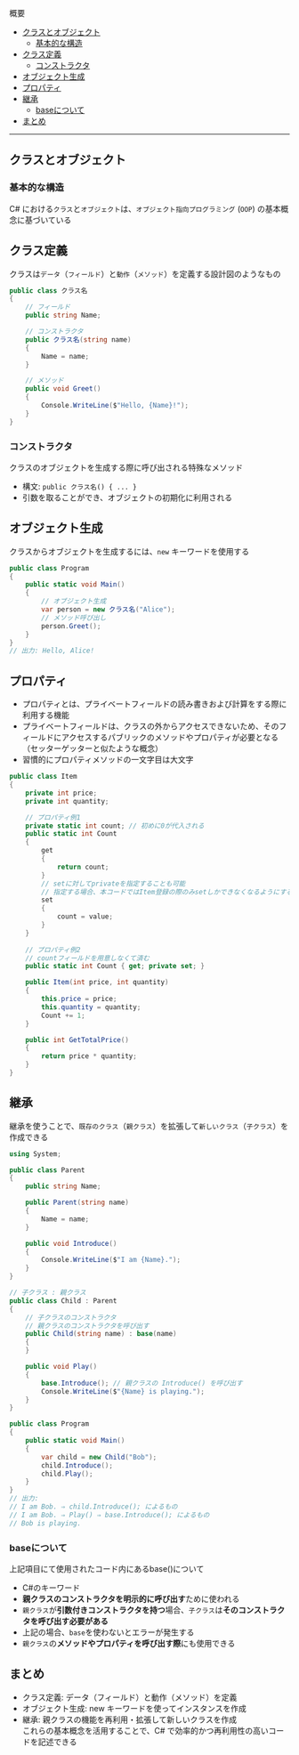 概要
* [クラスとオブジェクト](#クラスとオブジェクト)
    * [基本的な構造](#基本的な構造)
* [クラス定義](#クラス定義)
    * [コンストラクタ](#コンストラクタ)
* [オブジェクト生成](#オブジェクト生成)
* [プロパティ](#プロパティ)
* [継承](#継承)
    * [baseについて](#baseについて)
* [まとめ](#まとめ)

***************************************************************************
## クラスとオブジェクト
### 基本的な構造
C# における`クラス`と`オブジェクト`は、`オブジェクト指向プログラミング` (`OOP`) の基本概念に基づいている

## クラス定義
クラスは`データ`（`フィールド`）と`動作`（`メソッド`）を定義する設計図のようなもの
```C#
public class クラス名
{
    // フィールド
    public string Name;

    // コンストラクタ
    public クラス名(string name)
    {
        Name = name;
    }

    // メソッド
    public void Greet()
    {
        Console.WriteLine($"Hello, {Name}!");
    }
}
```

### コンストラクタ
クラスのオブジェクトを生成する際に呼び出される特殊なメソッド  
* 構文: `public クラス名() { ... }`
* 引数を取ることができ、オブジェクトの初期化に利用される

## オブジェクト生成
クラスからオブジェクトを生成するには、`new` キーワードを使用する
```C#
public class Program
{
    public static void Main()
    {
        // オブジェクト生成
        var person = new クラス名("Alice");
        // メソッド呼び出し
        person.Greet();
    }
}
// 出力: Hello, Alice!
```

## プロパティ
* プロパティとは、プライベートフィールドの読み書きおよび計算をする際に利用する機能
* プライベートフィールドは、クラスの外からアクセスできないため、そのフィールドにアクセスするパブリックのメソッドやプロパティが必要となる（セッターゲッターと似たような概念）
* 習慣的にプロパティメソッドの一文字目は大文字
```C#
public class Item
{
    private int price;
    private int quantity;

    // プロパティ例1
    private static int count; // 初めに0が代入される
    public static int Count
    {
        get
        {
            return count;
        }
        // setに対してprivateを指定することも可能
        // 指定する場合、本コードではItem登録の際のみsetしかできなくなるようにすることができる
        set
        {
            count = value;
        }
    }
    
    // プロパティ例2
    // countフィールドを用意しなくて済む
    public static int Count { get; private set; } 

    public Item(int price, int quantity)
    {
        this.price = price;
        this.quantity = quantity;
        Count += 1;
    }

    public int GetTotalPrice()
    {
        return price * quantity;
    }
}
```

## 継承
継承を使うことで、`既存のクラス`（`親クラス`）を拡張して`新しいクラス`（`子クラス`）を作成できる  
```C#
using System;

public class Parent
{
    public string Name;

    public Parent(string name)
    {
        Name = name;
    }

    public void Introduce()
    {
        Console.WriteLine($"I am {Name}.");
    }
}

// 子クラス : 親クラス
public class Child : Parent
{
    // 子クラスのコンストラクタ
    // 親クラスのコンストラクタを呼び出す
    public Child(string name) : base(name)
    {
    }

    public void Play()
    {
        base.Introduce(); // 親クラスの Introduce() を呼び出す
        Console.WriteLine($"{Name} is playing.");
    }
}

public class Program
{
    public static void Main()
    {
        var child = new Child("Bob");
        child.Introduce();
        child.Play();
    }
}
// 出力:
// I am Bob. ⇒ child.Introduce(); によるもの
// I am Bob. ⇒ Play() ⇒ base.Introduce(); によるもの
// Bob is playing.
```

### baseについて
上記項目にて使用されたコード内にあるbase()について  
* C#のキーワード
* **親クラスのコンストラクタを明示的に呼び出す**ために使われる
* `親クラス`が**引数付きコンストラクタを持つ**場合、`子クラス`は**そのコンストラクタを呼び出す必要がある**
* 上記の場合、`base`を使わないとエラーが発生する
* `親クラス`の**メソッドやプロパティを呼び出す際**にも使用できる


## まとめ
* クラス定義: データ（フィールド）と動作（メソッド）を定義
* オブジェクト生成: new キーワードを使ってインスタンスを作成
* 継承: 親クラスの機能を再利用・拡張して新しいクラスを作成  
これらの基本概念を活用することで、C# で効率的かつ再利用性の高いコードを記述できる
